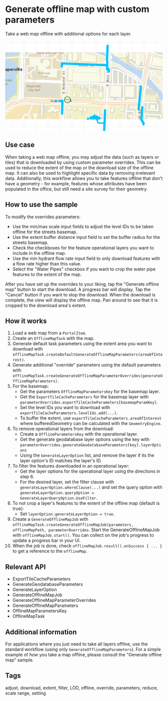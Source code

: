 # Generate offline map with custom parameters

Take a web map offline with additional options for each layer.

![Image of generate offline map with custom parameters](generate-offline-map-with-custom-parameters.png)

## Use case

When taking a web map offline, you may adjust the data (such as layers or tiles) that is downloaded by using custom parameter overrides. This can be used to reduce the extent of the map or the download size of the offline map. It can also be used to highlight specific data by removing irrelevant data. Additionally, this workflow allows you to take features offline that don't have a geometry - for example, features whose attributes have been populated in the office, but still need a site survey for their geometry.

## How to use the sample

To modify the overrides parameters:

* Use the min/max scale input fields to adjust the level IDs to be taken offline for the streets basemap.
* Use the extent buffer distance input field to set the buffer radius for the streets basemap.
* Check the checkboxes for the feature operational layers you want to include in the offline map.
* Use the min hydrant flow rate input field to only download features with a flow rate higher than this value.
* Select the "Water Pipes" checkbox if you want to crop the water pipe features to the extent of the map.

After you have set up the overrides to your liking, tap the "Generate offline map" button to start the download. A progress bar will display. Tap the "Cancel" button if you want to stop the download. When the download is complete, the view will display the offline map. Pan around to see that it is cropped to the download area's extent.

## How it works

1. Load a web map from a `PortalItem`.
2. Create an `OfflineMapTask` with the map.
3. Generate default task parameters using the extent area you want to download with `offlineMapTask.createDefaultGenerateOfflineMapParameters(areaOfInterest)`.
4. Generate additional "override" parameters using the default parameters with `offlineMapTask.createGenerateOfflineMapParameterOverrides(generateOfflineMapParameters)`.
5. For the basemap:
    * Get the parameters `OfflineMapParametersKey` for the basemap layer.
    * Get the `ExportTileCacheParameters` for the basemap layer with `parameterOverrides.exportTileCacheParameters[basemapParamKey]`.
    * Set the level IDs you want to download with `exportTileCacheParameters.levelIds.add(...)`.
    * To buffer the extent, use `exportTileCacheParameters.areaOfInterest` where bufferedGeometry can be calculated with the `GeometryEngine`.
6. To remove operational layers from the download:
    * Create a `OfflineParametersKey` with the operational layer.
    * Get the generate geodatabase layer options using the key with `parameterOverrides.generateGeodatabaseParameters[key].layerOptions`
    * Using the `GenerateLayerOption` list, and remove the layer if its the layer option's ID matches the layer's ID.
7. To filter the features downloaded in an operational layer:
    * Get the layer options for the operational layer using the directions in step 6.
    * For the desired layer, set the filter clause with `generateLayerOption.whereClause(...)` and set the query option with `generateLayerOption.queryOption = GenerateLayerQueryOption.UseFilter`.
8. To not crop a layer's features to the extent of the offline map (default is true):
    * Set `layerOption.generateLayerOption = true`.
9. Create a `GenerateOfflineMapJob` with `offlineMapTask.createGenerateOfflineMapJob(parameters, offlineMapPath, parameterOverrides`. Start the GenerateOfflineMapJob with `offlineMapJob.start()`. You can collect on the job's progress to update a progress bar in your UI.
10. When the job is done, check `offlineMapJob.result().onSuccess { ... }` to get a reference to the `offlineMap`.

## Relevant API

* ExportTileCacheParameters
* GenerateGeodatabaseParameters
* GenerateLayerOption
* GenerateOfflineMapJob
* GenerateOfflineMapParameterOverrides
* GenerateOfflineMapParameters
* OfflineMapParametersKey
* OfflineMapTask

## Additional information

For applications where you just need to take all layers offline, use the standard workflow (using only `GenerateOfflineMapParameters`). For a simple example of how you take a map offline, please consult the "Generate offline map" sample.

## Tags

adjust, download, extent, filter, LOD, offline, override, parameters, reduce, scale range, setting

